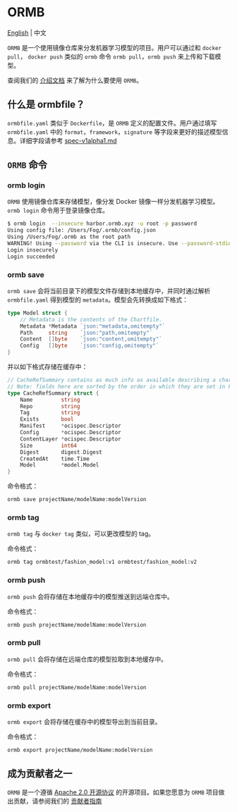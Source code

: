 # ORMB

[English](../README.md) | 中文

`ORMB` 是一个使用镜像仓库来分发机器学习模型的项目。用户可以通过和 `docker pull`， `docker push` 类似的 `ormb` 命令 `ormb pull`，`ormb push` 来上传和下载模型。

查阅我们的 [介绍文档]() 来了解为什么要使用 `ORMB`。

## 什么是 ormbfile？

`ormbfile.yaml` 类似于 `Dockerfile`，是 `ORMB` 定义的配置文件。用户通过填写 `ormbfile.yaml` 中的 `format`，`framework`，`signature` 等字段来更好的描述模型信息。详细字段请参考 [spec-v1alpha1.md](../spec-v1alpha1.md)

## `ORMB` 命令

### ormb login

`ORMB` 使用镜像仓库来存储模型，像分发 Docker 镜像一样分发机器学习模型。`ormb login` 命令用于登录镜像仓库。

```bash
$ ormb login  --insecure harbor.ormb.xyz -u root -p password
Using config file: /Users/Fog/.ormb/config.json
Using /Users/Fog/.ormb as the root path
WARNING! Using --password via the CLI is insecure. Use --password-stdin.
Login insecurely
Login succeeded
```

### ormb save

`ormb save` 会将当前目录下的模型文件存储到本地缓存中，并同时通过解析 `ormbfile.yaml` 得到模型的 `metadata`。模型会先转换成如下格式：

```go
type Model struct {
	// Metadata is the contents of the Chartfile.
	Metadata *Metadata `json:"metadata,omitempty"`
	Path     string    `json:"path,omitempty"`
	Content  []byte    `json:"content,omitempty"`
	Config   []byte    `json:"config,omitempty"`
}
```

并以如下格式存储在缓存中：

```go
// CacheRefSummary contains as much info as available describing a chart reference in cache
// Note: fields here are sorted by the order in which they are set in FetchReference method
type CacheRefSummary struct {
	Name         string
	Repo         string
	Tag          string
	Exists       bool
	Manifest     *ocispec.Descriptor
	Config       *ocispec.Descriptor
	ContentLayer *ocispec.Descriptor
	Size         int64
	Digest       digest.Digest
	CreatedAt    time.Time
	Model        *model.Model
}
```

命令格式：

```bash
ormb save projectName/modelName:modelVersion
```

### ormb tag

`ormb tag` 与 `docker tag` 类似，可以更改模型的 tag。

命令格式：

```bash
ormb tag ormbtest/fashion_model:v1 ormbtest/fashion_model:v2 
```

### ormb push

`ormb push` 会将存储在本地缓存中的模型推送到远端仓库中。

命令格式：

```bash
ormb push projectName/modelName:modelVersion
```

### ormb pull

`ormb pull` 会将存储在远端仓库的模型拉取到本地缓存中。

命令格式：

```bash
ormb pull projectName/modelName:modelVersion
```

### ormb export

`ormb export` 会将存储在缓存中的模型导出到当前目录。

命令格式：

```bash
ormb export projectName/modelName:modelVersion
```

## 成为贡献者之一

`ORMB` 是一个遵循 [Apache 2.0 开源协议](https://www.apache.org/licenses/LICENSE-2.0) 的开源项目。如果您愿意为 `ORMB` 项目做出贡献，请参阅我们的 [贡献者指南](/CONTRIBUTING.md)
